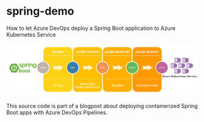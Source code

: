 # spring-demo
How to let Azure DevOps deploy a Spring Boot application to Azure Kubernetes Service

![alt text](process.png "Deploy a Spring Boot application to Azure Kubernetes Service")

This source code is part of a blogpost about deploying containerized Spring Boot apps with Azure DevOps Pipelines.

